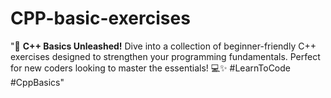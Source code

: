 # CPP-basic-exercises
"🚀 **C++ Basics Unleashed!** Dive into a collection of beginner-friendly C++ exercises designed to strengthen your programming fundamentals. Perfect for new coders looking to master the essentials! 💻✨ #LearnToCode #CppBasics"
